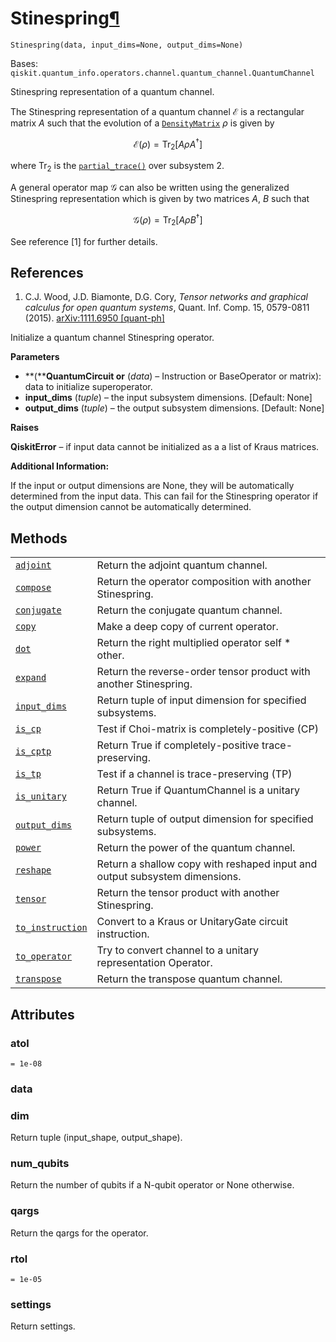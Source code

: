 # Stinespring[¶](#stinespring "Permalink to this headline")

<span id="undefined" />

`Stinespring(data, input_dims=None, output_dims=None)`

Bases: `qiskit.quantum_info.operators.channel.quantum_channel.QuantumChannel`

Stinespring representation of a quantum channel.

The Stinespring representation of a quantum channel $\mathcal{E}$ is a rectangular matrix $A$ such that the evolution of a [`DensityMatrix`](qiskit.quantum_info.DensityMatrix#qiskit.quantum_info.DensityMatrix "qiskit.quantum_info.DensityMatrix") $\rho$ is given by

$$
\mathcal{E}(ρ) = \mbox{Tr}_2\left[A ρ A^\dagger\right]
$$

where $\mbox{Tr}_2$ is the [`partial_trace()`](qiskit.quantum_info.partial_trace#qiskit.quantum_info.partial_trace "qiskit.quantum_info.partial_trace") over subsystem 2.

A general operator map $\mathcal{G}$ can also be written using the generalized Stinespring representation which is given by two matrices $A$, $B$ such that

$$
\mathcal{G}(ρ) = \mbox{Tr}_2\left[A ρ B^\dagger\right]
$$

See reference \[1] for further details.

## References

1.  C.J. Wood, J.D. Biamonte, D.G. Cory, *Tensor networks and graphical calculus for open quantum systems*, Quant. Inf. Comp. 15, 0579-0811 (2015). [arXiv:1111.6950 \[quant-ph\]](https://arxiv.org/abs/1111.6950)

Initialize a quantum channel Stinespring operator.

**Parameters**

*   \*\*(\*\***QuantumCircuit or** (*data*) – Instruction or BaseOperator or matrix): data to initialize superoperator.
*   **input\_dims** (*tuple*) – the input subsystem dimensions. \[Default: None]
*   **output\_dims** (*tuple*) – the output subsystem dimensions. \[Default: None]

**Raises**

**QiskitError** – if input data cannot be initialized as a a list of Kraus matrices.

**Additional Information:**

If the input or output dimensions are None, they will be automatically determined from the input data. This can fail for the Stinespring operator if the output dimension cannot be automatically determined.

## Methods

|                                                                                                                                                                    |                                                                            |
| ------------------------------------------------------------------------------------------------------------------------------------------------------------------ | -------------------------------------------------------------------------- |
| [`adjoint`](qiskit.quantum_info.Stinespring.adjoint#qiskit.quantum_info.Stinespring.adjoint "qiskit.quantum_info.Stinespring.adjoint")                             | Return the adjoint quantum channel.                                        |
| [`compose`](qiskit.quantum_info.Stinespring.compose#qiskit.quantum_info.Stinespring.compose "qiskit.quantum_info.Stinespring.compose")                             | Return the operator composition with another Stinespring.                  |
| [`conjugate`](qiskit.quantum_info.Stinespring.conjugate#qiskit.quantum_info.Stinespring.conjugate "qiskit.quantum_info.Stinespring.conjugate")                     | Return the conjugate quantum channel.                                      |
| [`copy`](qiskit.quantum_info.Stinespring.copy#qiskit.quantum_info.Stinespring.copy "qiskit.quantum_info.Stinespring.copy")                                         | Make a deep copy of current operator.                                      |
| [`dot`](qiskit.quantum_info.Stinespring.dot#qiskit.quantum_info.Stinespring.dot "qiskit.quantum_info.Stinespring.dot")                                             | Return the right multiplied operator self \* other.                        |
| [`expand`](qiskit.quantum_info.Stinespring.expand#qiskit.quantum_info.Stinespring.expand "qiskit.quantum_info.Stinespring.expand")                                 | Return the reverse-order tensor product with another Stinespring.          |
| [`input_dims`](qiskit.quantum_info.Stinespring.input_dims#qiskit.quantum_info.Stinespring.input_dims "qiskit.quantum_info.Stinespring.input_dims")                 | Return tuple of input dimension for specified subsystems.                  |
| [`is_cp`](qiskit.quantum_info.Stinespring.is_cp#qiskit.quantum_info.Stinespring.is_cp "qiskit.quantum_info.Stinespring.is_cp")                                     | Test if Choi-matrix is completely-positive (CP)                            |
| [`is_cptp`](qiskit.quantum_info.Stinespring.is_cptp#qiskit.quantum_info.Stinespring.is_cptp "qiskit.quantum_info.Stinespring.is_cptp")                             | Return True if completely-positive trace-preserving.                       |
| [`is_tp`](qiskit.quantum_info.Stinespring.is_tp#qiskit.quantum_info.Stinespring.is_tp "qiskit.quantum_info.Stinespring.is_tp")                                     | Test if a channel is trace-preserving (TP)                                 |
| [`is_unitary`](qiskit.quantum_info.Stinespring.is_unitary#qiskit.quantum_info.Stinespring.is_unitary "qiskit.quantum_info.Stinespring.is_unitary")                 | Return True if QuantumChannel is a unitary channel.                        |
| [`output_dims`](qiskit.quantum_info.Stinespring.output_dims#qiskit.quantum_info.Stinespring.output_dims "qiskit.quantum_info.Stinespring.output_dims")             | Return tuple of output dimension for specified subsystems.                 |
| [`power`](qiskit.quantum_info.Stinespring.power#qiskit.quantum_info.Stinespring.power "qiskit.quantum_info.Stinespring.power")                                     | Return the power of the quantum channel.                                   |
| [`reshape`](qiskit.quantum_info.Stinespring.reshape#qiskit.quantum_info.Stinespring.reshape "qiskit.quantum_info.Stinespring.reshape")                             | Return a shallow copy with reshaped input and output subsystem dimensions. |
| [`tensor`](qiskit.quantum_info.Stinespring.tensor#qiskit.quantum_info.Stinespring.tensor "qiskit.quantum_info.Stinespring.tensor")                                 | Return the tensor product with another Stinespring.                        |
| [`to_instruction`](qiskit.quantum_info.Stinespring.to_instruction#qiskit.quantum_info.Stinespring.to_instruction "qiskit.quantum_info.Stinespring.to_instruction") | Convert to a Kraus or UnitaryGate circuit instruction.                     |
| [`to_operator`](qiskit.quantum_info.Stinespring.to_operator#qiskit.quantum_info.Stinespring.to_operator "qiskit.quantum_info.Stinespring.to_operator")             | Try to convert channel to a unitary representation Operator.               |
| [`transpose`](qiskit.quantum_info.Stinespring.transpose#qiskit.quantum_info.Stinespring.transpose "qiskit.quantum_info.Stinespring.transpose")                     | Return the transpose quantum channel.                                      |

## Attributes

<span id="undefined" />

### atol

`= 1e-08`

<span id="undefined" />

### data

<span id="undefined" />

### dim

Return tuple (input\_shape, output\_shape).

<span id="undefined" />

### num\_qubits

Return the number of qubits if a N-qubit operator or None otherwise.

<span id="undefined" />

### qargs

Return the qargs for the operator.

<span id="undefined" />

### rtol

`= 1e-05`

<span id="undefined" />

### settings

Return settings.

